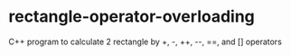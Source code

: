 # rectangle-operator-overloading
C++ program to calculate 2 rectangle by +, -, ++, --, ==, and [] operators

